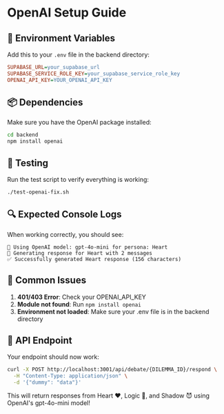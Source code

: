 # OpenAI Setup Guide

## 🔧 Environment Variables

Add this to your `.env` file in the backend directory:

```ini
SUPABASE_URL=your_supabase_url
SUPABASE_SERVICE_ROLE_KEY=your_supabase_service_role_key
OPENAI_API_KEY=YOUR_OPENAI_API_KEY
```

## 📦 Dependencies

Make sure you have the OpenAI package installed:

```bash
cd backend
npm install openai
```

## 🧪 Testing

Run the test script to verify everything is working:

```bash
./test-openai-fix.sh
```

## 🔍 Expected Console Logs

When working correctly, you should see:

```
🤖 Using OpenAI model: gpt-4o-mini for persona: Heart
📝 Generating response for Heart with 2 messages
✅ Successfully generated Heart response (156 characters)
```

## 🚨 Common Issues

1. **401/403 Error**: Check your OPENAI_API_KEY
2. **Module not found**: Run `npm install openai`
3. **Environment not loaded**: Make sure your .env file is in the backend directory

## 🎯 API Endpoint

Your endpoint should now work:

```bash
curl -X POST http://localhost:3001/api/debate/{DILEMMA_ID}/respond \
  -H "Content-Type: application/json" \
  -d '{"dummy": "data"}'
```

This will return responses from Heart ❤️, Logic 🧠, and Shadow 😈 using OpenAI's gpt-4o-mini model! 